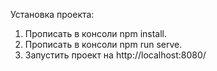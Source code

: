 Установка проекта:
1. Прописать в консоли npm install.
2. Прописать в консоли npm run serve.
3. Запустить проект на http://localhost:8080/